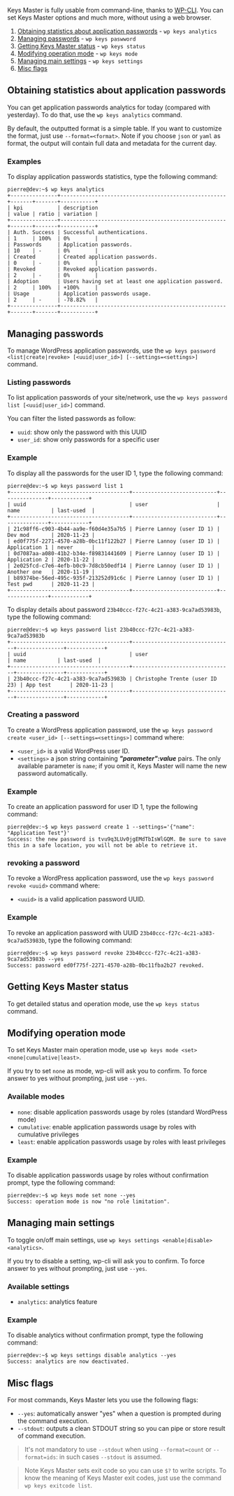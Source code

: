 Keys Master is fully usable from command-line, thanks to [WP-CLI](https://wp-cli.org/). You can set Keys Master options and much more, without using a web browser.

1. [Obtaining statistics about application passwords](#obtaining-statistics-about-application-passwords) - `wp keys analytics`
2. [Managing passwords](#managing-passwords) - `wp keys paswword`
3. [Getting Keys Master status](#getting-keys-master-status) - `wp keys status`
4. [Modifying operation mode](#modifying-operation-mode) - `wp keys mode`
5. [Managing main settings](#managing-main-settings) - `wp keys settings`
6. [Misc flags](#misc-flags)

## Obtaining statistics about application passwords

You can get application passwords analytics for today (compared with yesterday). To do that, use the `wp keys analytics` command.

By default, the outputted format is a simple table. If you want to customize the format, just use `--format=<format>`. Note if you choose `json` or `yaml` as format, the output will contain full data and metadata for the current day.

### Examples

To display application passwords statistics, type the following command:
```console
pierre@dev:~$ wp keys analytics
+---------------+-----------------------------------------------------+-------+-------+-----------+
| kpi           | description                                         | value | ratio | variation |
+---------------+-----------------------------------------------------+-------+-------+-----------+
| Auth. Success | Successful authentications.                         | 1     | 100%  | 0%        |
| Passwords     | Application passwords.                              | 10    | -     | 0%        |
| Created       | Created application passwords.                      | 0     | -     | 0%        |
| Revoked       | Revoked application passwords.                      | 2     | -     | 0%        |
| Adoption      | Users having set at least one application password. | 2     | 100%  | +100%     |
| Usage         | Application passwords usage.                        | 2     | -     | -78.82%   |
+---------------+-----------------------------------------------------+-------+-------+-----------+
```

## Managing passwords

To manage WordPress application passwords, use the `wp keys password <list|create|revoke> [<uuid|user_id>] [--settings=<settings>]` command.

### Listing passwords

To list application passwords of your site/network, use the `wp keys password list [<uuid|user_id>]` command.

You can filter the listed passwords as follow:

- `uuid`: show only the password with this UUID
- `user_id`: show only passwords for a specific user

### Example

To display all the passwords for the user ID 1, type the following command:
```console
pierre@dev:~$ wp keys password list 1
+--------------------------------------+---------------------------+---------------+------------+
| uuid                                 | user                      | name          | last-used  |
+--------------------------------------+---------------------------+---------------+------------+
| 21c98ff6-c903-4b44-aa9e-f60d4e35a7b5 | Pierre Lannoy (user ID 1) | Dev mod       | 2020-11-23 |
| ed0f775f-2271-4570-a28b-0bc11f122b27 | Pierre Lannoy (user ID 1) | Application 1 | never      |
| 0d7087aa-a080-41b2-b34e-f89831441609 | Pierre Lannoy (user ID 1) | Application 2 | 2020-11-22 |
| 2e025fcd-c7e6-4efb-b0c9-7d8cb50edf14 | Pierre Lannoy (user ID 1) | Another one   | 2020-11-19 |
| b89374be-56ed-495c-935f-213252d91c6c | Pierre Lannoy (user ID 1) | Test pwd      | 2020-11-23 |
+--------------------------------------+---------------------------+---------------+------------+
```

To display details about password `23b40ccc-f27c-4c21-a383-9ca7ad53983b`, type the following command:
```console
pierre@dev:~$ wp keys password list 23b40ccc-f27c-4c21-a383-9ca7ad53983b
+--------------------------------------+--------------------------------+---------------+------------+
| uuid                                 | user                           | name          | last-used  |
+--------------------------------------+--------------------------------+---------------+------------+
| 23b40ccc-f27c-4c21-a383-9ca7ad53983b | Christophe Trente (user ID 23) | App test      | 2020-11-23 |
+--------------------------------------+--------------------------------+---------------+------------+
```

### Creating a password

To create a WordPress application password, use the `wp keys password create <user_id> [--settings=<settings>]` command where:

- `<user_id>` is a valid WordPress user ID.
- `<settings>` a json string containing ***"parameter":value*** pairs. The only available parameter is `name`; if you omit it, Keys Master will name the new password automatically.

### Example

To create an application password for user ID 1, type the following command:
```console
pierre@dev:~$ wp keys password create 1 --settings='{"name": "Application Test"}'
Success: the new password is tvu9q3LUv0jgEMdTbIsWlGQM. Be sure to save this in a safe location, you will not be able to retrieve it.
```

### revoking a password

To revoke a WordPress application password, use the `wp keys password revoke <uuid>` command where:

- `<uuid>` is a valid application password UUID.

### Example

To revoke an application password with UUID `23b40ccc-f27c-4c21-a383-9ca7ad53983b`, type the following command:
```console
pierre@dev:~$ wp keys password revoke 23b40ccc-f27c-4c21-a383-9ca7ad53983b --yes
Success: password ed0f775f-2271-4570-a28b-0bc11fba2b27 revoked.
```

## Getting Keys Master status

To get detailed status and operation mode, use the `wp keys status` command.

## Modifying operation mode

To set Keys Master main operation mode, use `wp keys mode <set> <none|cumulative|least>`.

If you try to set `none` as mode, wp-cli will ask you to confirm. To force answer to yes without prompting, just use `--yes`.

### Available modes

- `none`: disable application passwords usage by roles (standard WordPress mode)
- `cumulative`: enable application passwords usage by roles with cumulative privileges
- `least`: enable application passwords usage by roles with least privileges

### Example

To disable application passwords usage by roles without confirmation prompt, type the following command:
```console
pierre@dev:~$ wp keys mode set none --yes
Success: operation mode is now "no role limitation".
```

## Managing main settings

To toggle on/off main settings, use `wp keys settings <enable|disable> <analytics>`.

If you try to disable a setting, wp-cli will ask you to confirm. To force answer to yes without prompting, just use `--yes`.

### Available settings

- `analytics`: analytics feature

### Example

To disable analytics without confirmation prompt, type the following command:
```console
pierre@dev:~$ wp keys settings disable analytics --yes
Success: analytics are now deactivated.
```

## Misc flags

For most commands, Keys Master lets you use the following flags:
- `--yes`: automatically answer "yes" when a question is prompted during the command execution.
- `--stdout`: outputs a clean STDOUT string so you can pipe or store result of command execution.

> It's not mandatory to use `--stdout` when using `--format=count` or `--format=ids`: in such cases `--stdout` is assumed.

> Note Keys Master sets exit code so you can use `$?` to write scripts.
> To know the meaning of Keys Master exit codes, just use the command `wp keys exitcode list`.